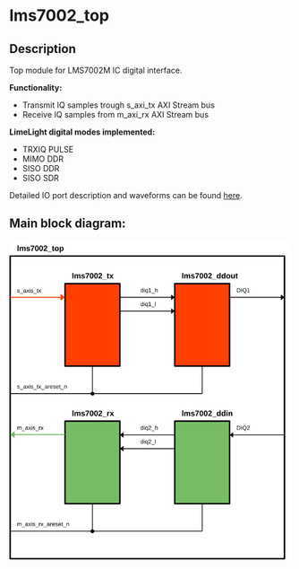 # lms7002_top

## Description
Top module for LMS7002M IC digital interface.

**Functionality:**
- Transmit IQ samples trough s_axi_tx AXI Stream bus
- Receive IQ samples from m_axi_rx AXI Stream bus

**LimeLight digital modes implemented:**
- TRXIQ PULSE
- MIMO DDR
- SISO DDR
- SISO SDR


Detailed IO port description and waveforms can be found [here](./doc/lms7002_top.md).

## Main block diagram:

![top.svg](doc/top.svg)

